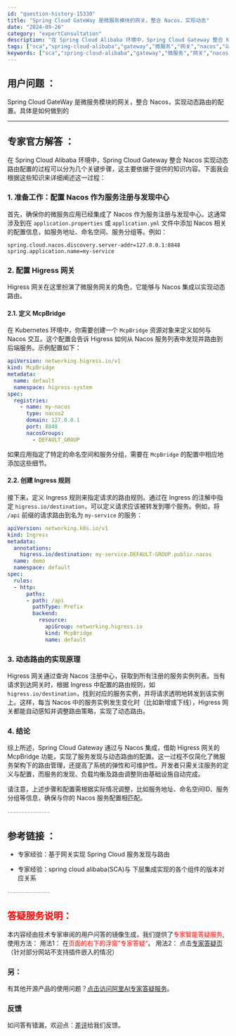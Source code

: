 ```yaml
---
id: "question-history-15330"
title: "Spring Cloud GateWay 是微服务模块的网关，整合 Nacos，实现动态"
date: "2024-09-26"
category: "expertConsultation"
description: "在 Spring Cloud Alibaba 环境中，Spring Cloud Gateway 整合 Nacos 实现动态路由配置的过程可以分为几个关键步骤，这主要依据于提供的知识内容。下面我会根据这些知识来详细阐述这一过程：### 1. 准备工作：配置 Nacos 作为服务注册与发现中心首先，确保"
tags: ["sca","spring-cloud-alibaba","gateway","微服务","网关","nacos","动态路由"]
keywords: ["sca","spring-cloud-alibaba","gateway","微服务","网关","nacos","动态路由"]
---
```


## 用户问题 ： 
 Spring Cloud GateWay 是微服务模块的网关，整合 Nacos，实现动态路由的配置。具体是如何做到的  

---------------
## 专家官方解答 ：

在 Spring Cloud Alibaba 环境中，Spring Cloud Gateway 整合 Nacos 实现动态路由配置的过程可以分为几个关键步骤，这主要依据于提供的知识内容。下面我会根据这些知识来详细阐述这一过程：

### 1. 准备工作：配置 Nacos 作为服务注册与发现中心

首先，确保你的微服务应用已经集成了 Nacos 作为服务注册与发现中心。这通常涉及到在 `application.properties` 或 `application.yml` 文件中添加 Nacos 相关的配置信息，如服务地址、命名空间、服务分组等。例如：

```properties
spring.cloud.nacos.discovery.server-addr=127.0.0.1:8848
spring.application.name=my-service
```

### 2. 配置 Higress 网关

Higress 网关在这里扮演了微服务网关的角色，它能够与 Nacos 集成以实现动态路由。

#### 2.1. 定义 McpBridge

在 Kubernetes 环境中，你需要创建一个 `McpBridge` 资源对象来定义如何与 Nacos 交互。这个配置会告诉 Higress 如何从 Nacos 服务列表中发现并路由到后端服务。示例配置如下：

```yaml
apiVersion: networking.higress.io/v1
kind: McpBridge
metadata:
  name: default
  namespace: higress-system
spec:
  registries:
    - name: my-nacos
      type: nacos2
      domain: 127.0.0.1
      port: 8848
      nacosGroups:
        - DEFAULT_GROUP
```

如果应用指定了特定的命名空间和服务分组，需要在 `McpBridge` 的配置中相应地添加这些细节。

#### 2.2. 创建 Ingress 规则

接下来，定义 Ingress 规则来指定请求的路由规则。通过在 Ingress 的注解中指定 `higress.io/destination`，可以定义请求应该被转发到哪个服务。例如，将 `/api` 前缀的请求路由到名为 `my-service` 的服务：

```yaml
apiVersion: networking.k8s.io/v1
kind: Ingress
metadata:
  annotations:
    higress.io/destination: my-service.DEFAULT-GROUP.public.nacos
  name: demo
  namespace: default
spec:
  rules:
  - http:
      paths:
      - path: /api
        pathType: Prefix
        backend:
          resource:
            apiGroup: networking.higress.io
            kind: McpBridge
            name: default
```

### 3. 动态路由的实现原理

Higress 网关通过查询 Nacos 注册中心，获取到所有注册的服务实例列表。当有请求到达网关时，根据 Ingress 中配置的路由规则，如 `higress.io/destination`，找到对应的服务实例，并将请求透明地转发到该实例上。这样，每当 Nacos 中的服务实例发生变化时（比如新增或下线），Higress 网关都能自动感知并调整路由策略，实现了动态路由。

### 4. 结论

综上所述，Spring Cloud Gateway 通过与 Nacos 集成，借助 Higress 网关的 McpBridge 功能，实现了服务发现与动态路由的配置。这一过程不仅简化了微服务架构下的路由管理，还提高了系统的弹性和可维护性。开发者只需关注服务的定义与配置，而服务的发现、负载均衡及路由调整则由基础设施自动完成。

请注意，上述步骤和配置需根据实际情况调整，比如服务地址、命名空间ID、服务分组等信息，确保与你的 Nacos 服务配置相匹配。


<font color="#949494">---------------</font> 


## 参考链接 ：

* 专家经验：基于网关实现 Spring Cloud 服务发现与路由 
 
 * 专家经验：spring cloud alibaba(SCA)与 下层集成实现的各个组件的版本对应关系 


 <font color="#949494">---------------</font> 
 


## <font color="#FF0000">答疑服务说明：</font> 

本内容经由技术专家审阅的用户问答的镜像生成，我们提供了<font color="#FF0000">专家智能答疑服务</font>,使用方法：
用法1： 在<font color="#FF0000">页面的右下的浮窗”专家答疑“</font>。
用法2： 点击[专家答疑页](https://answer.opensource.alibaba.com/docs/intro)（针对部分网站不支持插件嵌入的情况）
### 另：


有其他开源产品的使用问题？[点击访问阿里AI专家答疑服务](https://answer.opensource.alibaba.com/docs/intro)。
### 反馈
如问答有错漏，欢迎点：[差评](https://ai.nacos.io/user/feedbackByEnhancerGradePOJOID?enhancerGradePOJOId=15340)给我们反馈。
